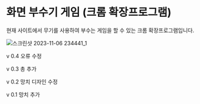 # 화면 부수기 게임 (크롬 확장프로그램)

현재 사이트에서 무기를 사용하여 부수는 게임을 할 수 있는 크롬 확장프로그램입니다.

![스크린샷 2023-11-06 234441_1](https://github.com/YYun-D/Page_break/assets/85883811/7225272c-f8ca-448a-90b3-072c3e220107)

v 0.4
오류 수정

v 0.3
총 추가

v 0.2
망치 디자인 수정

v 0.1
망치 추가
